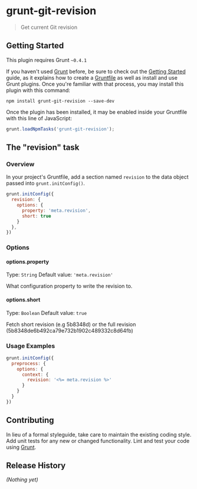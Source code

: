 # grunt-git-revision

> Get current Git revision

## Getting Started
This plugin requires Grunt `~0.4.1`

If you haven't used [Grunt](http://gruntjs.com/) before, be sure to check out the [Getting Started](http://gruntjs.com/getting-started) guide, as it explains how to create a [Gruntfile](http://gruntjs.com/sample-gruntfile) as well as install and use Grunt plugins. Once you're familiar with that process, you may install this plugin with this command:

```shell
npm install grunt-git-revision --save-dev
```

Once the plugin has been installed, it may be enabled inside your Gruntfile with this line of JavaScript:

```js
grunt.loadNpmTasks('grunt-git-revision');
```

## The "revision" task

### Overview
In your project's Gruntfile, add a section named `revision` to the data object passed into `grunt.initConfig()`.

```js
grunt.initConfig({
  revision: {
    options: {
      property: 'meta.revision',
      short: true
    }
  },
})
```

### Options

#### options.property
Type: `String`
Default value: `'meta.revision'`

What configuration property to write the revision to.

#### options.short
Type: `Boolean`
Default value: `true`

Fetch short revision (e.g 5b8348d) or the full revision (5b8348de6b492ca79e732b1902c489332c8d64fb)

### Usage Examples

```js
grunt.initConfig({
  preprocess: {
    options: {
      context: {
        revision: '<%= meta.revision %>'
      }
    }
  }
})
```

## Contributing
In lieu of a formal styleguide, take care to maintain the existing coding style. Add unit tests for any new or changed functionality. Lint and test your code using [Grunt](http://gruntjs.com/).

## Release History
_(Nothing yet)_
